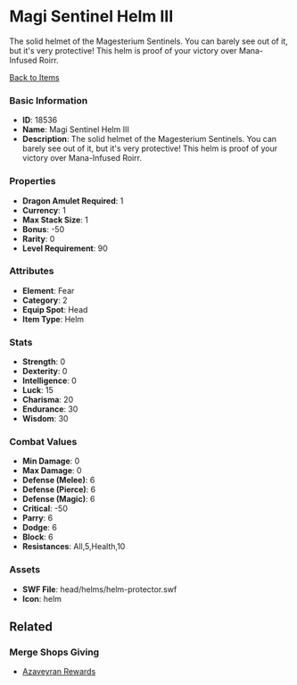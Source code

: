 # Magi Sentinel Helm III

The solid helmet of the Magesterium Sentinels. You can barely see out of it, but it's very protective! This helm is proof of your victory over Mana-Infused Roirr.

[Back to Items](../items.md)

### Basic Information

- **ID**: 18536
- **Name**: Magi Sentinel Helm III
- **Description**: The solid helmet of the Magesterium Sentinels. You can barely see out of it, but it&#039;s very protective! This helm is proof of your victory over Mana-Infused Roirr.

### Properties

- **Dragon Amulet Required**: 1
- **Currency**: 1
- **Max Stack Size**: 1
- **Bonus**: -50
- **Rarity**: 0
- **Level Requirement**: 90

### Attributes

- **Element**: Fear
- **Category**: 2
- **Equip Spot**: Head
- **Item Type**: Helm

### Stats

- **Strength**: 0
- **Dexterity**: 0
- **Intelligence**: 0
- **Luck**: 15
- **Charisma**: 20
- **Endurance**: 30
- **Wisdom**: 30

### Combat Values

- **Min Damage**: 0
- **Max Damage**: 0
- **Defense (Melee)**: 6
- **Defense (Pierce)**: 6
- **Defense (Magic)**: 6
- **Critical**: -50
- **Parry**: 6
- **Dodge**: 6
- **Block**: 6
- **Resistances**: All,5,Health,10

### Assets

- **SWF File**: head/helms/helm-protector.swf
- **Icon**: helm

## Related

### Merge Shops Giving

- [Azaveyran Rewards](../merge-shops/299-azaveyran-rewards.md)

